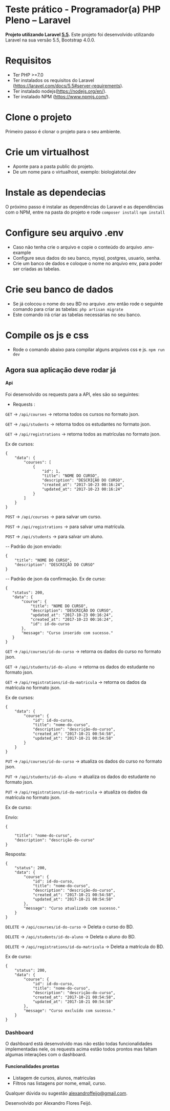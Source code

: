 # Teste prático - Programador(a) PHP Pleno – Laravel

**Projeto utilizando Laravel [5.5](https://laravel.com/).**
Este projeto foi desenvolvido utilizando Laravel na sua versão 5.5, Bootstrap 4.0.0.

# Requisitos
- Ter PHP >=7.0
- Ter instalados os requisitos do Laravel (https://laravel.com/docs/5.5#server-requirements).
- Ter instalado nodejs(https://nodejs.org/en/).
- Ter instalado NPM (https://www.npmjs.com/).

# Clone o projeto
Primeiro passo é clonar o projeto para o seu ambiente.

# Crie um virtualhost
-  Aponte para a pasta public do projeto.
- De um nome para o virtualhost, exemplo: biologiatotal.dev

# Instale as dependecias
O próximo passo é instalar as dependências do Laravel e as dependências com o NPM, entre na pasta do projeto e rode
`composer install`
`npm install`

# Configure seu arquivo .env
- Caso não tenha crie o arquivo e copie o conteúdo do arquivo .env-example
- Configure seus dados do seu banco, mysql, postgres, usuario, senha.
- Crie um banco de dados e coloque o nome no arquivo env, para poder ser criadas as tabelas.

# Crie seu banco de dados
- Se já colocou o nome do seu BD no arquivo .env então rode o seguinte comando para criar as tabelas:
`php artisan migrate`
- Este comando irá criar as tabelas necessárias no seu banco.

# Compile os js e css
- Rode o comando abaixo para compilar alguns arquivos css e js.
`npm run dev`

## Agora sua aplicação deve rodar já

#### Api
Foi desenvolvido os requests para a API, eles são so seguintes:

- Requests :

`GET` -> `/api/courses` -> retorna todos os cursos no formato json.

`GET` -> `/api/students` -> retorna todos os estudantes no formato json.

`GET` -> `/api/registrations` -> retorna todos as matrículas no formato json.

Ex de cursos:
```
{
    "data": {
        "courses": [
            {
                "id": 1,
                "title": "NOME DO CURSO",
                "description": "DESCRIÇÃO DO CURSO",
                "created_at": "2017-10-23 00:16:24",
                "updated_at": "2017-10-23 00:16:24"
            }
        ]
    }
}
```

`POST` -> `/api/courses` -> para salvar um curso.

`POST` -> `/api/registrations` -> para salvar uma matrícula.

`POST` -> `/api/students` -> para salvar um aluno.

-- Padrão do json enviado:
```
{
	"title": "NOME DO CURSO",
	"description": "DESCRIÇÃO DO CURSO"
}
 ```
 
 -- Padrão de json da confirmação. Ex de curso:
 
 ```
 {
    "status": 200,
    "data": {
        "course": {
            "title": "NOME DO CURSO",
            "description": "DESCRIÇÃO DO CURSO",
            "updated_at": "2017-10-23 00:16:24",
            "created_at": "2017-10-23 00:16:24",
            "id": id-do-curso
        },
        "message": "Curso inserido com sucesso."
    }
}
 ```
 
`GET` -> `/api/courses/id-do-curso` -> retorna os dados do curso no formato json.

`GET` -> `/api/students/id-do-aluno` -> retorna os dados do estudante no formato json.

`GET` -> `/api/registrations/id-da-matricula` -> retorna os dados da matrícula no formato json.

Ex de cursos:

```
{
    "data": {
        "course": {
            "id": id-do-curso,
            "title": "nome-do-curso",
            "description": "descrição-do-curso",
            "created_at": "2017-10-21 00:54:58",
            "updated_at": "2017-10-21 00:54:58"
        }
    }
}
```

`PUT` -> `/api/courses/id-do-curso` -> atualiza os dados do curso no formato json.

`PUT` -> `/api/students/id-do-aluno` -> atualiza os dados do estudante no formato json.

`PUT` -> `/api/registrations/id-da-matricula` -> atualiza os dados da matrícula no formato json.

Ex de curso:

Envio:
```
{
	
	"title": "nome-do-curso",
	"description": "descrição-do-curso"
}
```

Resposta:
```
{
    "status": 200,
    "data": {
        "course": {
            "id": id-do-curso,
            "title": "nome-do-curso",
            "description": "descrição-do-curso",
            "created_at": "2017-10-21 00:54:58",
            "updated_at": "2017-10-21 00:54:58"
        },
        "message": "Curso atualizado com sucesso."
    }
}
```

`DELETE` -> `/api/courses/id-do-curso` -> Deleta o curso do BD.

`DELETE` -> `/api/students/id-do-aluno` -> Deleta o aluno do BD.

`DELETE` -> `/api/registrations/id-da-matricula` -> Deleta a matrícula do BD.

Ex de curso: 
```
{
    "status": 200,
    "data": {
        "course": {
            "id": id-do-curso,
            "title": "nome-do-curso",
            "description": "descrição-do-curso",
            "created_at": "2017-10-21 00:54:58",
            "updated_at": "2017-10-21 00:54:58"
        },
        "message": "Curso excluído com sucesso."
    }
}
```

### Dashboard
O dashboard está desenvolvido mas não estão todas funcionalidades implementadas nele, os requests acima estão todos prontos mas faltam algumas interações com o dashboard.

#### Funcionalidades prontas
- Listagem de cursos, alunos, matriculas
- Filtros nas listagens por nome, email, curso.

Qualquer dúvida ou sugestão alexandroffeijo@gmail.com.

Desenvolvido por Alexandro Flores Feijó.